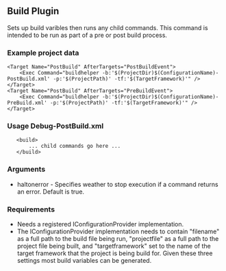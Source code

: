 ## Build Plugin

Sets up build varibles then runs any child commands. This command is intended to
be run as part of a pre or post build process.

### Example project data

    <Target Name="PostBuild" AfterTargets="PostBuildEvent">
        <Exec Command="buildhelper -b:'$(ProjectDir)$(ConfigurationName)-PostBuild.xml' -p:'$(ProjectPath)' -tf:'$(TargetFramework)'" />
    </Target>
    <Target Name="PostBuild" AfterTargets="PreBuildEvent">
        <Exec Command="buildhelper -b:'$(ProjectDir)$(ConfigurationName)-PreBuild.xml' -p:'$(ProjectPath)' -tf:'$(TargetFramework)'" />
    </Target>

### Usage Debug-PostBuild.xml

       <build>
           ... child commands go here ... 
       </build> 


### Arguments

* haltonerror - Specifies weather to stop execution if a command returns an error. Default is true.

### Requirements

* Needs a registered IConfigurationProvider implementation.
* The IConfigurationProvider implementation needs to contain 
"filename" as a full path to the build file being run, "projectfile"
as a full path to the project file being built, and "targetframework"
set to the name of the target framework that the project is being build for.
Given these three settings most build variables can be generated.


